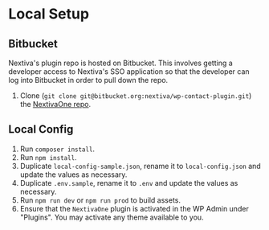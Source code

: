 # Local Setup

## Bitbucket

Nextiva's plugin repo is hosted on Bitbucket. This involves getting a developer access to Nextiva's SSO application so that the developer can log into Bitbucket in order to pull down the repo.

1. Clone (`git clone git@bitbucket.org:nextiva/wp-contact-plugin.git`) the [NextivaOne repo](https://bitbucket.org/nextiva/wp-contact-plugin/src/main/).

## Local Config

1. Run `composer install`.
1. Run `npm install`.
1. Duplicate `local-config-sample.json`, rename it to `local-config.json` and update the values as necessary.
1. Duplicate `.env.sample`, rename it to `.env` and update the values as necessary.
1. Run `npm run dev` or `npm run prod` to build assets.
1. Ensure that the `NextivaOne` plugin is activated in the WP Admin under "Plugins". You may activate any theme available to you.
